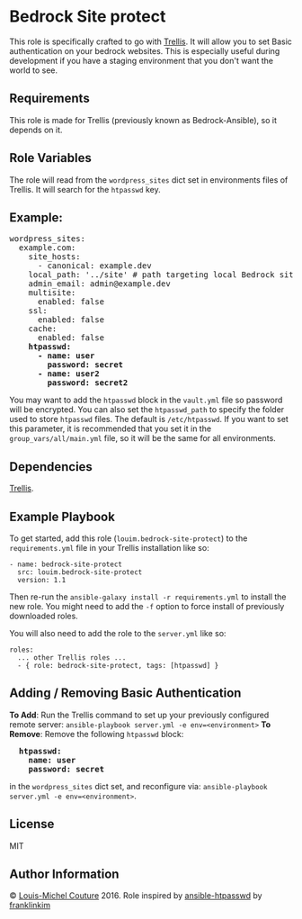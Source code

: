 Bedrock Site protect
====================

This role is specifically crafted to go with [Trellis](https://github.com/roots/trellis). It will allow you to set Basic authentication on your bedrock websites. This is especially useful during development if you have a staging environment that you don't want the world to see.

Requirements
------------

This role is made for Trellis (previously known as Bedrock-Ansible), so it depends on it.

Role Variables
--------------

The role will read from the `wordpress_sites` dict set in environments files of Trellis. It will search for the `htpasswd` key.

Example:
--------
<pre>
wordpress_sites:
  example.com:
    site_hosts:
      - canonical: example.dev
    local_path: '../site' # path targeting local Bedrock site directory (relative to Ansible root)
    admin_email: admin@example.dev
    multisite:
      enabled: false
    ssl:
      enabled: false
    cache:
      enabled: false
    <b>htpasswd:</b>
      <b>- name: user</b>
        <b>password: secret</b>
      <b>- name: user2</b>
        <b>password: secret2</b>
</pre>
You may want to add the `htpasswd` block in the `vault.yml` file so password will be encrypted.
You can also set the `htpasswd_path` to specify the folder used to store `htpasswd` files. The default is `/etc/htpasswd`. If you want to set this parameter, it is recommended that you set it in the `group_vars/all/main.yml` file, so it will be the same for all environments.


Dependencies
------------

[Trellis](https://github.com/roots/trellis).

Example Playbook
----------------

To get started, add this role (`louim.bedrock-site-protect`) to the `requirements.yml` file in your Trellis installation like so:

```
- name: bedrock-site-protect
  src: louim.bedrock-site-protect
  version: 1.1
```

Then re-run the `ansible-galaxy install -r requirements.yml` to install the new role. You might need to add the `-f` option to force install of previously downloaded roles.

You will also need to add the role to the `server.yml` like so:

```
roles:
  ... other Trellis roles ...
  - { role: bedrock-site-protect, tags: [htpasswd] }
```


Adding / Removing Basic Authentication
--------------------------------------
**To Add**: Run the Trellis command to set up your previously configured remote server: `ansible-playbook server.yml -e env=<environment>`
**To Remove**: Remove the following `htpasswd` block:

<pre>
  <b>htpasswd:
    name: user
    password: secret</b>
</pre>

in the `wordpress_sites` dict set, and reconfigure via: `ansible-playbook server.yml -e env=<environment>`.

License
-------

MIT

Author Information
------------------

© [Louis-Michel Couture](https://twitter.com/louim) 2016. Role inspired by [ansible-htpasswd](https://github.com/weareinteractive/ansible-htpasswd) by [franklinkim](https://github.com/franklinkim)
